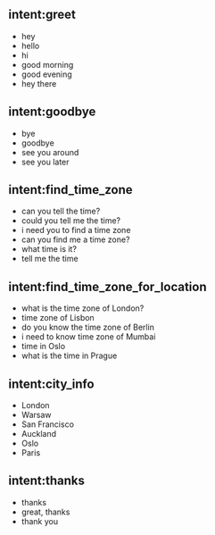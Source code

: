 ## intent:greet
- hey
- hello
- hi
- good morning
- good evening
- hey there

## intent:goodbye
- bye
- goodbye
- see you around
- see you later

## intent:find_time_zone
- can you tell the time?
- could you tell me the time?
- i need you to find a time zone
- can you find me a time zone?
- what time is it?
- tell me the time

## intent:find_time_zone_for_location
- what is the time zone of London?
- time zone of Lisbon
- do you know the time zone of Berlin
- i need to know time zone of Mumbai
- time in Oslo
- what is the time in Prague

## intent:city_info
- London
- Warsaw
- San Francisco
- Auckland
- Oslo
- Paris

## intent:thanks
- thanks
- great, thanks
- thank you
